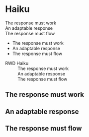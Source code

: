 # Haiku
<!doctype html>
<html dir="ltr" lang="en">
<head>
  <meta charset="utf-8">
  <link rel="stylesheet" href="css/main.css">
  <title>RWD Haiku</title>
  <meta name="author"content="Jylik Buissereth">
</head>
<body>

<p>
The response must work<br>
An adaptable response<br>
The response must flow<br>
</p>

<ul>
  <li>The response must work</li>
  <li>An adaptable response</li>
  <li>The response must flow</li>
</ul>

<dl>
  <dt>RWD Haiku</dt>
  <dd>The response must work</dd>
  <dd>An adaptable response</dd>
  <dd>The response must flow</dd>
</dl>

<h2>The response must work</h2>
<h2>An adaptable response</h2>
<h2>The response must flow</h2>


</body>
</html>
